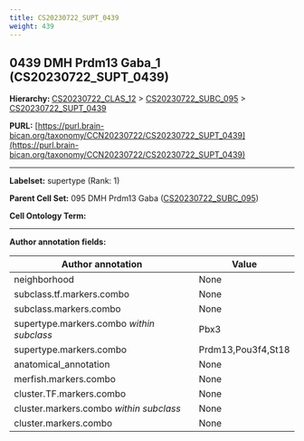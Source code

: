 ```yaml
---
title: CS20230722_SUPT_0439
weight: 439
---
```

## 0439 DMH Prdm13 Gaba_1 (CS20230722_SUPT_0439)
<b>Hierarchy: </b>
[CS20230722_CLAS_12](../CS20230722_CLAS_12) >
[CS20230722_SUBC_095](../CS20230722_SUBC_095) >
[CS20230722_SUPT_0439](../CS20230722_SUPT_0439)

**PURL:** [https://purl.brain-bican.org/taxonomy/CCN20230722/CS20230722_SUPT_0439](https://purl.brain-bican.org/taxonomy/CCN20230722/CS20230722_SUPT_0439)

---


**Labelset:** supertype (Rank: 1)

**Parent Cell Set:** 095 DMH Prdm13 Gaba ([CS20230722_SUBC_095](../CS20230722_SUBC_095))



**Cell Ontology Term:** 

[MARKER GENES.]: #


---

[TRANSFERRED ANNOTATIONS.]: #


[AUTHOR ANNOTATION FIELDS.]: #


**Author annotation fields:**

| Author annotation | Value |
|-------------------|-------|
|neighborhood|None|
|subclass.tf.markers.combo|None|
|subclass.markers.combo|None|
|supertype.markers.combo _within subclass_|Pbx3|
|supertype.markers.combo|Prdm13,Pou3f4,St18|
|anatomical_annotation|None|
|merfish.markers.combo|None|
|cluster.TF.markers.combo|None|
|cluster.markers.combo _within subclass_|None|
|cluster.markers.combo|None|

